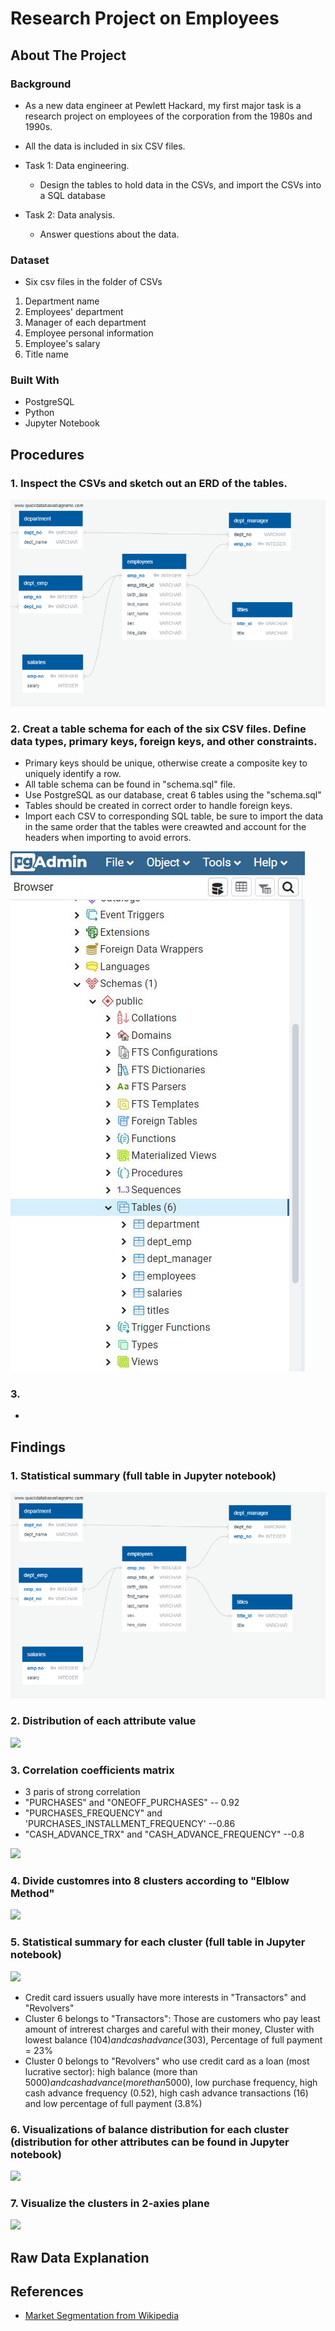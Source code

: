 
# Research Project on Employees

## About The Project

### Background

* As a new data engineer at Pewlett Hackard, my first major task is a research project on employees of the corporation from the 1980s and 1990s.

* All the data is included in six CSV files. 

* Task 1: Data engineering. 
    * Design the tables to hold data in the CSVs, and import the CSVs into a SQL database

* Task 2: Data analysis. 
    * Answer questions about the data. 
### Dataset

* Six csv files in the folder of CSVs

1. Department name
2. Employees' department
3. Manager of each department
4. Employee personal information
5. Employee's salary
6. Title name

### Built With

* PostgreSQL
* Python
* Jupyter Notebook

## Procedures

### 1. Inspect the CSVs and sketch out an ERD of the tables.
<img src = "images/ERD.png" >

### 2. Creat a table schema for each of the six CSV files. Define data types,   primary keys, foreign keys, and other constraints.
* Primary keys should be unique, otherwise create a composite key to uniquely identify a row.
* All table schema can be found in "schema.sql" file.
* Use PostgreSQL as our database, creat 6 tables using the "schema.sql"
* Tables should be created in correct order to handle foreign keys.
* Import each CSV to corresponding SQL table, be sure to import the data in the same order that the tables were creawted and account for the headers when importing to avoid errors.
<img src = "images/tables.jpg" >

### 3. 

*




## Findings 
### 1. Statistical summary (full table in Jupyter notebook)
   <img src = "images/ERD.png" >

### 2. Distribution of each attribute value 
   <img src = "images/distribution.png" >

### 3. Correlation coefficients matrix
  * 3 paris of strong correlation
  * "PURCHASES" and "ONEOFF_PURCHASES" -- 0.92
  * "PURCHASES_FREQUENCY" and 'PURCHASES_INSTALLMENT_FREQUENCY' --0.86
  * "CASH_ADVANCE_TRX" and "CASH_ADVANCE_FREQUENCY" --0.8
  <img src = "images/correlation.png" >

### 4. Divide customres into 8 clusters according to "Elblow Method"
  <img src = "images/elbow.png" >

### 5. Statistical summary for each cluster (full table in Jupyter notebook)
  <img src = "images/clusters.JPG" >

  * Credit card issuers usually have more interests in "Transactors" and "Revolvers"
  * Cluster 6 belongs to "Transactors": Those are customers who pay least amount of intrerest charges and careful with their money, Cluster with lowest balance ($104) and cash advance ($303), Percentage of full payment = 23%
  * Cluster 0 belongs to "Revolvers" who use credit card as a loan (most lucrative sector): high balance (more than $5000) and cash advance (more than$5000), low purchase frequency, high cash advance frequency (0.52), high cash advance transactions (16) and low percentage of full payment (3.8%)

### 6. Visualizations of balance distribution for each cluster (distribution for other attributes can be found in Jupyter notebook)

  <img src = "images/cluster_plot.png" >

### 7. Visualize the clusters in 2-axies plane
  <img src = "images/2_axes_plane.png" >

## Raw Data Explanation


## References
* [Market Segmentation from Wikipedia](https://en.wikipedia.org/wiki/Market_segmentation)










